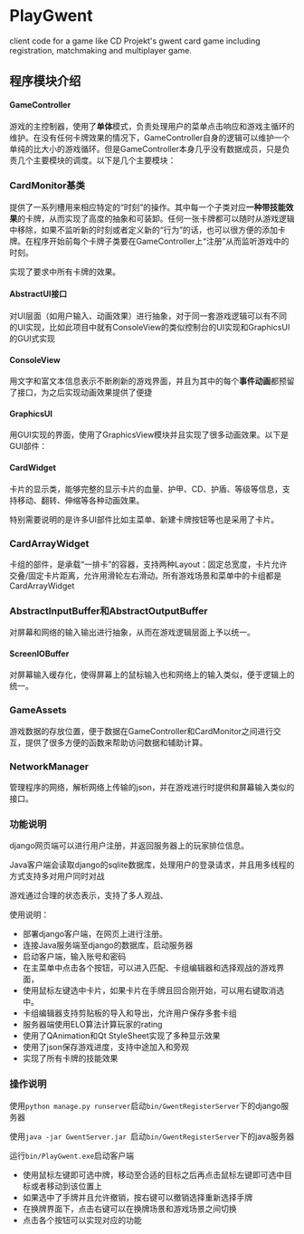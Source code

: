 # PlayGwent
client code for a game like CD Projekt's gwent card game including registration, matchmaking and multiplayer game.
## 程序模块介绍

#### GameController

游戏的主控制器，使用了**单体**模式，负责处理用户的菜单点击响应和游戏主循环的维护。在没有任何卡牌效果的情况下，GameController自身的逻辑可以维护一个单纯的比大小的游戏循环。但是GameController本身几乎没有数据成员，只是负责几个主要模块的调度。以下是几个主要模块：

### CardMonitor基类

提供了一系列槽用来相应特定的“时刻”的操作。其中每一个子类对应**一种带技能效果**的卡牌，从而实现了高度的抽象和可装卸。任何一张卡牌都可以随时从游戏逻辑中移除，如果不监听新的时刻或者定义新的“行为”的话，也可以很方便的添加卡牌。在程序开始前每个卡牌子类要在GameController上“注册”从而监听游戏中的时刻。

实现了要求中所有卡牌的效果。

#### AbstractUI接口

对UI层面（如用户输入、动画效果）进行抽象，对于同一套游戏逻辑可以有不同的UI实现，比如此项目中就有ConsoleView的类似控制台的UI实现和GraphicsUI的GUI式实现

#### ConsoleView

用文字和富文本信息表示不断刷新的游戏界面，并且为其中的每个**事件动画**都预留了接口，为之后实现动画效果提供了便捷

#### GraphicsUI

用GUI实现的界面，使用了GraphicsView模块并且实现了很多动画效果。以下是GUI部件：

#### CardWidget

卡片的显示类，能够完整的显示卡片的血量、护甲、CD、护盾、等级等信息，支持移动、翻转、伸缩等各种动画效果。

特别需要说明的是许多UI部件比如主菜单、新建卡牌按钮等也是采用了卡片。

### CardArrayWidget

卡组的部件，是承载“一排卡”的容器，支持两种Layout：固定总宽度，卡片允许交叠/固定卡片距离，允许用滑轮左右滑动。所有游戏场景和菜单中的卡组都是CardArrayWidget

### AbstractInputBuffer和AbstractOutputBuffer

对屏幕和网络的输入输出进行抽象，从而在游戏逻辑层面上予以统一。

#### ScreenIOBuffer

对屏幕输入缓存化，使得屏幕上的鼠标输入也和网络上的输入类似，便于逻辑上的统一。

### GameAssets

游戏数据的存放位置，便于数据在GameController和CardMonitor之间进行交互，提供了很多方便的函数来帮助访问数据和辅助计算。

### NetworkManager

管理程序的网络，解析网络上传输的json，并在游戏进行时提供和屏幕输入类似的接口。



### 功能说明

django网页端可以进行用户注册，并返回服务器上的玩家排位信息。

Java客户端会读取django的sqlite数据库，处理用户的登录请求，并且用多线程的方式支持多对用户同时对战

游戏通过合理的状态表示，支持了多人观战、

使用说明：

- 部署django客户端，在网页上进行注册。
- 连接Java服务端至django的数据库，启动服务器
- 启动客户端，输入账号和密码
- 在主菜单中点击各个按钮，可以进入匹配、卡组编辑器和选择观战的游戏界面，
- 使用鼠标左键选中卡片，如果卡片在手牌且回合刚开始，可以用右键取消选中。
- 卡组编辑器支持剪贴板的导入和导出，允许用户保存多套卡组
- 服务器端使用ELO算法计算玩家的rating
- 使用了QAnimation和Qt StyleSheet实现了多种显示效果
- 使用了json保存游戏进度，支持中途加入和旁观
- 实现了所有卡牌的技能效果

### 操作说明

使用`python manage.py runserver`启动`bin/GwentRegisterServer`下的django服务器

使用`java -jar GwentServer.jar `启动`bin/GwentRegisterServer`下的java服务器

运行`bin/PlayGwent.exe`启动客户端

- 使用鼠标左键即可选中牌，移动至合适的目标之后再点击鼠标左键即可选中目标或者移动到该位置上
- 如果选中了手牌并且允许撤销，按右键可以撤销选择重新选择手牌
- 在换牌界面下，点击右键可以在换牌场景和游戏场景之间切换
- 点击各个按钮可以实现对应的功能
